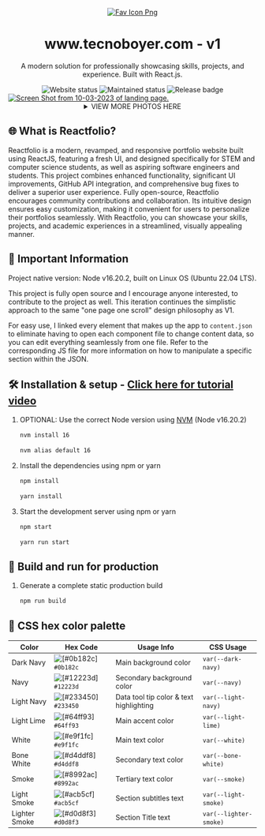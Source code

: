 <p align="center">
  <a href="https://www.tecnoboyer.com" target="_blank">
    <img alt="Fav Icon Png" src="https://github.com/KevinTrinh1227/Reactfolio/blob/master/public/assets/readme-icon.png" width="100"/>
  </a>
</p>
<h1 align="center">
  www.tecnoboyer.com - v1
</h1>
<p align="center">
  A modern solution for professionally showcasing skills, projects, and experience. Built with React.js.
</p>

<div align="center">
  <img src="https://api.netlify.com/api/v1/badges/bda950e2-c382-4756-8f7c-129785602a59/deploy-status" alt="Website status" /> 
  <img src="https://img.shields.io/badge/maintenance-actively--developed-brightgreen.svg" alt="Maintained status" />
  <img src="https://img.shields.io/github/v/release/KevinTrinh1227/Reactfolio.svg" alt="Release badge" />
</div>

<a href="https://tecnoboyer.com" target="_blank">
   <img alt="Screen Shot from 10-03-2023 of landing page." src="https://github.com/KevinTrinh1227/Reactfolio/assets/screenshot_1.png">
</a>

<details>
  <summary align="center">VIEW MORE PHOTOS HERE</summary>
    <a href="https://www.tecnoboyer.com" target="_blank">
      <img alt="Screen Shot from 10-03-2023 of landing page." src="https://github.com/tecnoboyer/brandingPage/blob/main/public/assets/screenshot_1.png">
      <img alt="Screen Shot" src="https://github.com/tecnoboyer/brandingPage/blob/main/public/assets/screenshot_2.png">
      <img alt="Screen Shot" src="https://github.com/tecnoboyer/brandingPage/blob/main/public/assets/screenshot_3.png">
      <img alt="Screen Shot" src="https://github.com/tecnoboyer/brandingPage/blob/main/public/assets/screenshot_4.png">
      <img alt="Screen Shot" src="https://github.com/tecnoboyer/brandingPage/blob/main/public/assets/screenshot_5.png">
    </a>
</details>

## 🌐 What is Reactfolio?

Reactfolio is a modern, revamped, and responsive portfolio website built using ReactJS, featuring a fresh UI, and designed specifically for STEM and computer science students, as well as aspiring software engineers and students. This project combines enhanced functionality, significant UI improvements, GitHub API integration, and comprehensive bug fixes to deliver a superior user experience. Fully open-source, Reactfolio encourages community contributions and collaboration. Its intuitive design ensures easy customization, making it convenient for users to personalize their portfolios seamlessly. With Reactfolio, you can showcase your skills, projects, and academic experiences in a streamlined, visually appealing manner.

## 📌 Important Information

Project native version: Node v16.20.2, built on Linux OS (Ubuntu 22.04 LTS).

 This project is fully open source and I encourage anyone interested, to contribute to the project as well. This iteration continues the simplistic approach to the same "one page one scroll" design philosophy as V1.

For easy use, I linked every element that makes up the app to `content.json` to eliminate having to open each component file to change content data, so you can edit everything seamlessly from one file. Refer to the corresponding JS file for more information on how to manipulate a specific section within the JSON.

## 🛠 Installation & setup - [Click here for tutorial video](https://youtu.be/CxXi6HXS5Os?si=ctYsLMjpYPKekVmu)


1. OPTIONAL: Use the correct Node version using [NVM](https://github.com/nvm-sh/nvm) (Node v16.20.2)

   ```sh
   nvm install 16
   ```

   ```sh
   nvm alias default 16
   ```

2. Install the dependencies using npm or yarn

   ```sh
   npm install
   ```

   ```sh
   yarn install
   ```

3. Start the development server using npm or yarn

   ```sh
   npm start
   ```

   ```sh
   yarn run start
   ```

## 🚀 Build and run for production

1. Generate a complete static production build

   ```sh
   npm run build
   ```

## 🎨 CSS hex color palette

| Color         | Hex Code                                                             | Usage Info                              | CSS Usage              |
| ------------- | -------------------------------------------------------------------- | --------------------------------------- | ---------------------- |
| Dark Navy     | ![[#0b182c]](https://singlecolorimage.com/get/0b182c/15x15) `#0b182c` | Main background color                   | `var(--dark-navy)`     |
| Navy          | ![[#12223d]](https://singlecolorimage.com/get/12223d/15x15) `#12223d` | Secondary background color              | `var(--navy)`          |
| Light Navy    | ![[#233450]](https://singlecolorimage.com/get/233450/15x15) `#233450` | Data tool tip color & text highlighting | `var(--light-navy)`    |
| Light Lime    | ![[#64ff93]](https://singlecolorimage.com/get/64ff93/15x15) `#64ff93` | Main accent color                       | `var(--light-lime)`    |
| White         | ![[#e9f1fc]](https://singlecolorimage.com/get/e9f1fc/15x15) `#e9f1fc` | Main text color                         | `var(--white)`         |
| Bone White    | ![[#d4ddf8]](https://singlecolorimage.com/get/d4ddf8/15x15) `#d4ddf8` | Secondary text color                    | `var(--bone-white)`    |
| Smoke         | ![[#8992ac]](https://singlecolorimage.com/get/8992ac/15x15) `#8992ac` | Tertiary text color                     | `var(--smoke)`         |
| Light Smoke   | ![[#acb5cf]](https://singlecolorimage.com/get/acb5cf/15x15) `#acb5cf` | Section subtitles text                  | `var(--light-smoke)`   |
| Lighter Smoke | ![[#d0d8f3]](https://singlecolorimage.com/get/d0d8f3/15x15) `#d0d8f3` | Section Title text                      | `var(--lighter-smoke)` |

